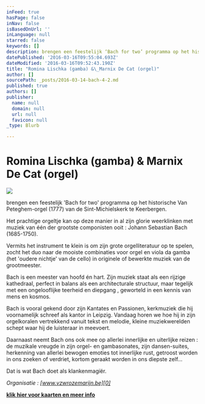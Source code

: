```yaml
---
inFeed: true
hasPage: false
inNav: false
isBasedOnUrl: ''
inLanguage: null
starred: false
keywords: []
description: brengen een feestelijk ‘Bach for two’ programma op het historische Van Peteghem-orgel (1777) van de Sint-Michielskerk te Keerbergen.
datePublished: '2016-03-16T09:55:04.693Z'
dateModified: '2016-03-16T09:52:43.190Z'
title: "Romina Lischka (gamba) &\_Marnix De Cat (orgel)"
author: []
sourcePath: _posts/2016-03-14-bach-4-2.md
published: true
authors: []
publisher:
  name: null
  domain: null
  url: null
  favicon: null
_type: Blurb

---
```

# Romina Lischka (gamba) & Marnix De Cat (orgel)
![](https://s3-us-west-2.amazonaws.com/the-grid-img/p/7d9372893217f373d664bb97ac6f513e98fcb594.jpg)

brengen een feestelijk 'Bach for two' programma op het historische Van Peteghem-orgel (1777) van de Sint-Michielskerk te Keerbergen.

Het prachtige orgeltje kan op deze manier in al zijn glorie weerklinken met muziek van één der grootste componisten ooit : Johann Sebastian Bach (1685-1750).

Vermits het instrument te klein is om zijn grote orgelliteratuur op te spelen, zocht het duo naar de mooiste combinaties voor orgel en viola da gamba (het 'oudere nichtje' van de cello) in originele of bewerkte muziek van de grootmeester.

Bach is een meester van hoofd én hart. Zijn muziek staat als een rijzige kathedraal, perfect in balans als een architecturale structuur, maar tegelijk met een ongelooflijke teerheid en diepgang , geworteld in een kennis van mens en kosmos.

Bach is vooral gekend door zijn Kantates en Passionen, kerkmuziek die hij voornamelijk schreef als kantor in Leipzig. Vandaag horen we hoe hij in zijn orgelkoralen vertrekkend vanuit tekst en melodie, kleine muziekwerelden schept waar hij de luisteraar in meevoert.

Daarnaast neemt Bach ons ook mee op allerlei innerlijke en uiterlijke reizen :  de muzikale vreugde in zijn orgel- en gambasonates, zijn dansen-suites, herkenning van allerlei bewogen emoties tot innerlijke rust, getroost worden in ons zoeken of verdriet, kortom geraakt worden in ons diepste zelf...

Dat is wat Bach doet als klankenmagiër.

_Organisatie : [www.vzwrozemarijn.be][0]_

**[klik hier voor kaarten en meer info][1]**

[0]: http://www.vzwrozemarijn.be/
[1]: null